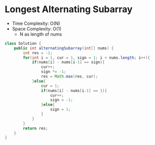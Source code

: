 # Longest Alternating Subarray

- Time Complexity: O(N)
- Space Complexity: O(1)
  - N as length of nums

```java
class Solution {
    public int alternatingSubarray(int[] nums) {
        int res = -1;
        for(int i = 1, cur = 1, sign = 1; i < nums.length; i++){
            if(nums[i] - nums[i-1] == sign){
                cur++;
                sign *= -1;
                res = Math.max(res, cur);
            }else{
                cur = 1;
                if(nums[i] - nums[i-1] == 1){
                    cur++;
                    sign = -1;
                }else{
                    sign = 1;
                }
            }
        }
        return res;
    }
}
```